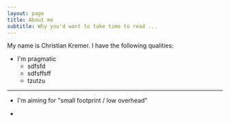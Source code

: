 ```yaml
---
layout: page
title: About me
subtitle: Why you'd want to take time to read ...
---
```


My name is Christian Kremer. I have the following qualities:

- I'm pragmatic
  + sdfsfd  
  + sdfsffsff
  + tzutzu  
  
----  

- I'm aiming for "small footprint / low overhead"

- 

  
  


